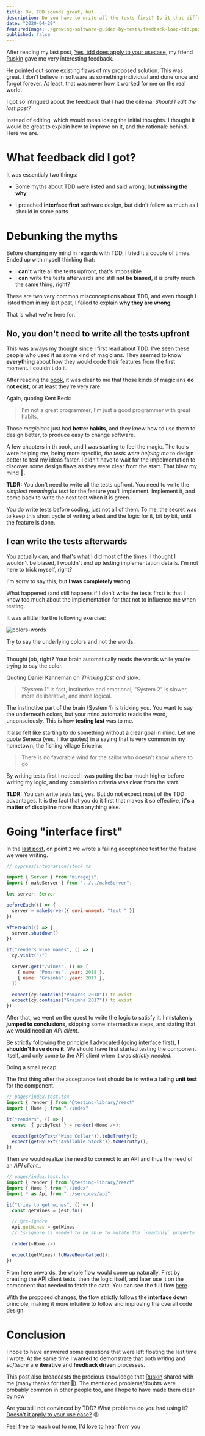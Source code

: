 ```yaml
---
title: Ok, TDD sounds great, but...
description: Do you have to write all the tests first? Is it that different if you write them afterwards?
date: "2020-04-29"
featuredImage: ./growing-software-guided-by-tests/feedback-loop-tdd.png
published: false
---
```


After reading my last post, [Yes, tdd does apply to your usecase](https://alexandrempsantos.com/yes-tdd-does-apply-to-your-usecase/), my friend [Ruskin](https://twitter.com/jonnyparris) gave me very interesting feedback.

He pointed out some existing flaws of my proposed solution. This was great. I don't believe in software as something individual and done once and forgot forever. At least, that was never how it worked for me on the real world.

I got so intrigued about the feedback that I had the dilema: _Should I edit the last post?_

Instead of editing, which would mean losing the initial thoughts. I thought it would be great to explain how to improve on it, and the rationale behind. Here we are.

# What feedback did I got?

It was essentialy two things:

- Some myths about TDD were listed and said wrong, but **missing the why**

- I preached **interface first** software design, but didn't follow as much as I should in some parts

# Debunking the myths

Before changing my mind in regards with TDD, I tried it a couple of times. Ended up with myself thinking that:

- I **can't** write all the tests upfront, that's impossible
- I **can** write the tests afterwards and still **not be biased**, it is pretty much the same thing, right?

These are two very common misconceptions about TDD, and even though I listed them in my last post, I failed to explain **why they are wrong**.

That is what we're here for.

## No, you don't need to write all the tests upfront

This was always my thought since I first read about TDD. I've seen these people who used it as some kind of magicians. They seemed to know **everything** about how they would code their features from the first moment. I couldn't do it.

After reading the [book](http://www.growing-object-oriented-software.com/), it was clear to me that those kinds of magicians **do not exist**, or at least they're very rare.

Again, quoting Kent Beck:

> I'm not a great programmer; I'm just a good programmer with great habits.

Those _magicians_ just had **better habits**, and they knew how to use them to design better, to produce easy to change software.

A few chapters in th book, and I was starting to feel the magic. The tools were helping me, being more specific, _the tests were helping me_ to design better to test my ideas faster. I didn't have to wait for the impelmentation to discover some design flaws as they were clear from the start. That blew my mind 🤯.

**TLDR:** You don't need to write all the tests upfront. You need to write the _simplest meaningful test_ for the feature you'll implement. Implement it, and come back to write the next test when it is green.

You do write tests before coding, just not all of them. To me, the secret was to keep this short cycle of writing a test and the logic for it, bit by bit, until the feature is done.

## I can write the tests afterwards

You actually can, and that's what I did most of the times. I thought I wouldn't be biased, I wouldn't end up testing implementation details. I'm not here to trick myself, right?

I'm sorry to say this, but **I was completely wrong**.

What happened (and still happens if I don't write the tests first) is that I know too much about the implementation for that not to influence me when testing.

It was a little like the following exercise:

![colors-words](./common-tdd-myths/colors-words.jpg)

Try to say the underlying colors and not the words.
___

Thought job, right? Your brain automatically reads the words while you're trying to say the color.

Quoting Daniel Kahneman on _Thinking fast and slow_:

> "System 1" is fast, instinctive and emotional; "System 2" is slower, more deliberative, and more logical.

The instinctive part of the brain (System 1) is tricking you. You want to say the underneath colors, but your mind automatic reads the word, unconsciously. This is how **testing last** was to me.

It also felt like starting to do something without a clear goal in mind. Let me quote Seneca (yes, I like quotes) in a saying that is very common in my hometown, the fishing village Ericeira:

> There is no favorable wind for the sailor who doesn’t know where to go

By writing tests first I noticed I was putting the bar much higher before writing my logic, and my completion criteria was clear from the start.

**TLDR:** You can write tests last, yes. But do not expect most of the TDD advantages. It is the fact that you do it first that makes it so effective, **it's a matter of discipline** more than anything else.

# Going "interface first"

In the [last post](https://alexandrempsantos.com/yes-tdd-does-apply-to-your-usecase/), on point `2` we wrote a failing acceptance test for the feature we were writing.

```js
// cypress/integration/stock.ts

import { Server } from "miragejs";
import { makeServer } from "../../makeServer";

let server: Server

beforeEach(() => {
  server = makeServer({ environment: "test " })
})

afterEach(() => {
  server.shutdown()
})

it("renders wine names", () => {
  cy.visit("/")

  server.get("/wines", () => [
    { name: "Pomares", year: 2018 },
    { name: "Grainha", year: 2017 },
  ])

  expect(cy.contains("Pomares 2018")).to.exist
  expect(cy.contains("Grainha 2017")).to.exist
})
```

After that, we went on the quest to write the logic to satisfy it. I mistakenly **jumped to conclusions**, skipping some intermediate steps, and stating that we would need an _API client_.

Be strictly following the principle I advocated (going interface first), **I shouldn't have done it**. We should have first started testing the component itself, and only come to the API client when it was _strictly needed_.

Doing a small recap:

The first thing after the acceptance test should be to write a failing **unit test** for the component.

```js
// pages/index.test.tsx
import { render } from "@testing-library/react"
import { Home } from "./index"

it("renders", () => {
  const  { getByText } = render(<Home />);

  expect(getByText('Wine Cellar')).toBeTruthy();
  expect(getByText('Available Stock')).toBeTruthy();
})

```

Then we would realize the need to connect to an API and thus the need of an _API client__.

```js
// pages/index.test.tsx
import { render } from "@testing-library/react"
import { Home } from "./index"
import * as Api from "../services/api"

it("tries to get wines", () => {
  const getWines = jest.fn()

  // @ts-ignore
  Api.getWines = getWines
  // ts-ignore is needed to be able to mutate the `readonly` property

  render(<Home />)

  expect(getWines).toHaveBeenCalled();
})

```

From here onwards, the whole flow would come up naturally. First by creating the API client tests, then the logic itself, and later use it on the component that needed to fetch the data. You can see the full flow [here](https://alexandrempsantos.com/yes-tdd-does-apply-to-your-usecase).

With the proposed changes, the flow strictly follows the **interface down** principle, making it more intuitive to follow and improving the overall code design.

# Conclusion

I hope to have answered some questions that were left floating the last time I wrote. At the same time I wanted to demonstrate that both _writing_ and _software_ are **iterative** and **feedback driven** processes.

This post also broadcasts the precious knowledge that [Ruskin](https://twitter.com/jonnyparris) shared with me (many thanks for that 🙏). The mentioned problems/doubts were probably common in other people too, and I hope to have made them clear by now

Are you still not convinced by TDD? What problems do you had using it? [Doesn't it apply to your use case?](https://alexandrempsantos.com/yes-tdd-does-apply-to-your-usecase) 😉

Feel free to reach out to me, I'd love to hear from you
